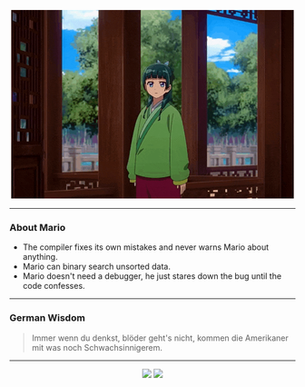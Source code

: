 <p align="center">
  <img src="assets/maomao.gif" />
</p>

---

### About Mario
- The compiler fixes its own mistakes and never warns Mario about anything.
- Mario can binary search unsorted data.
- Mario doesn't need a debugger, he just stares down the bug until the code confesses.

---

### German Wisdom
> Immer wenn du denkst, blöder geht's nicht, kommen die Amerikaner mit was noch Schwachsinnigerem.

---

<p align="center">
  <a>
    <img height="180em" src="https://github-readme-stats-eight-theta.vercel.app/api?username=Torfkopp&show_icons=true&theme=dark&include_all_commits=true&count_private=true"/>
  </a>
  <a href="https://github.com/Torfkopp?tab=repositories">
    <img height="180em" src="https://github-readme-stats-eight-theta.vercel.app/api/top-langs/?username=torfkopp&layout=compact&theme=dark&langs_count=8&hide=java"/>
  </a>
</p>
